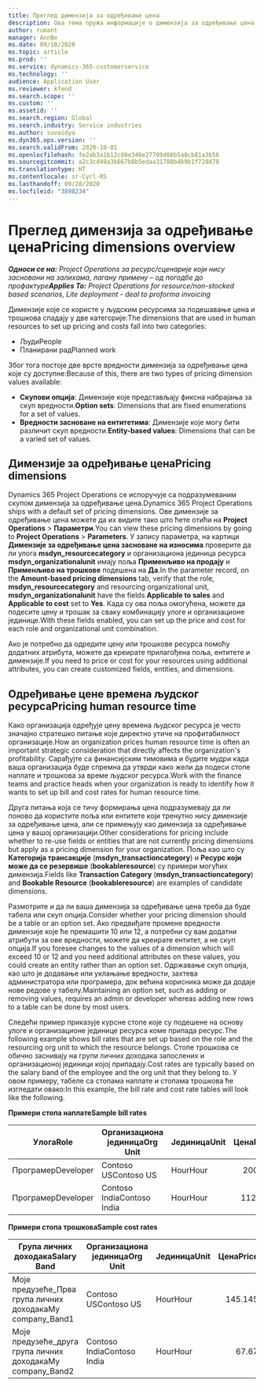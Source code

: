```yaml
---
title: Преглед димензија за одређивање цена
description: Ова тема пружа информације о димензија за одређивање цена у услузи Dynamics 365 Project Operations.
author: rumant
manager: AnnBe
ms.date: 09/18/2020
ms.topic: article
ms.prod: ''
ms.service: dynamics-365-customerservice
ms.technology: ''
audience: Application User
ms.reviewer: kfend
ms.search.scope: ''
ms.custom: ''
ms.assetid: ''
ms.search.region: Global
ms.search.industry: Service industries
ms.author: suvaidya
ms.dyn365.ops.version: ''
ms.search.validFrom: 2020-10-01
ms.openlocfilehash: fe2ab3a1b12c00e346e27709d66b5a0cb81a3b56
ms.sourcegitcommit: a2c3cd49a3b667b8b5edaa31788b4b9b1f728d78
ms.translationtype: HT
ms.contentlocale: sr-Cyrl-RS
ms.lasthandoff: 09/28/2020
ms.locfileid: "3898234"
---
```

# <a name="pricing-dimensions-overview"></a><span data-ttu-id="13231-103">Преглед димензија за одређивање цена</span><span class="sxs-lookup"><span data-stu-id="13231-103">Pricing dimensions overview</span></span>

<span data-ttu-id="13231-104">_**Односи се на:** Project Operations за ресурс/сценарије који нису засновани на залихама, лагану примену – од погодбе до профактуре_</span><span class="sxs-lookup"><span data-stu-id="13231-104">_**Applies To:** Project Operations for resource/non-stocked based scenarios, Lite deployment - deal to proforma invoicing_</span></span>

<span data-ttu-id="13231-105">Димензије које се користе у људским ресурсима за подешавање цена и трошкова спадају у две категорије:</span><span class="sxs-lookup"><span data-stu-id="13231-105">The dimensions that are used in human resources to set up pricing and costs fall into two categories:</span></span>

- <span data-ttu-id="13231-106">Људи</span><span class="sxs-lookup"><span data-stu-id="13231-106">People</span></span>
- <span data-ttu-id="13231-107">Планирани рад</span><span class="sxs-lookup"><span data-stu-id="13231-107">Planned work</span></span>

<span data-ttu-id="13231-108">Због тога постоје две врсте вредности димензија за одређивање цена које су доступне:</span><span class="sxs-lookup"><span data-stu-id="13231-108">Because of this, there are two types of pricing dimension values available:</span></span>

- <span data-ttu-id="13231-109">**Скупови опција**: Димензије које представљају фиксна набрајања за скуп вредности.</span><span class="sxs-lookup"><span data-stu-id="13231-109">**Option sets**: Dimensions that are fixed enumerations for a set of values.</span></span>
- <span data-ttu-id="13231-110">**Вредности засноване на ентитетима**: Димензије које могу бити различит скуп вредности.</span><span class="sxs-lookup"><span data-stu-id="13231-110">**Entity-based values**: Dimensions that can be a varied set of values.</span></span>

## <a name="pricing-dimensions"></a><span data-ttu-id="13231-111">Димензије за одређивање цена</span><span class="sxs-lookup"><span data-stu-id="13231-111">Pricing dimensions</span></span>

<span data-ttu-id="13231-112">Dynamics 365 Project Operations се испоручује са подразумеваним скупом димензија за одређивање цена.</span><span class="sxs-lookup"><span data-stu-id="13231-112">Dynamics 365 Project Operations ships with a default set of pricing dimensions.</span></span> <span data-ttu-id="13231-113">Ове димензије за одређивање цена можете да их видите тако што ћете отићи на **Project Operations** > **Параметри**.</span><span class="sxs-lookup"><span data-stu-id="13231-113">You can view these pricing dimensions by going to **Project Operations** > **Parameters**.</span></span> <span data-ttu-id="13231-114">У запису параметра, на картици **Димензије за одређивање цена засноване на износима** проверите да ли улога **msdyn_resourcecategory** и организациона јединица ресурса **msdyn_organizationalunit** имају поља **Применљиво на продају** и **Применљиво на трошкове** подешена на **Да**.</span><span class="sxs-lookup"><span data-stu-id="13231-114">In the parameter record, on the **Amount-based pricing dimensions** tab, verify that the role, **msdyn_resourcecategory** and resourcing organizational unit, **msdyn_organizationalunit** have the fields **Applicable to sales** and **Applicable to cost** set to **Yes**.</span></span> <span data-ttu-id="13231-115">Када су ова поља омогућена, можете да подесите цену и трошак за сваку комбинацију улоге и организационе јединице.</span><span class="sxs-lookup"><span data-stu-id="13231-115">With these fields enabled, you can set up the price and cost for each role and organizational unit combination.</span></span>

<span data-ttu-id="13231-116">Ако је потребно да одредите цену или трошкове ресурса помоћу додатних атрибута, можете да креирате прилагођена поља, ентитете и димензије.</span><span class="sxs-lookup"><span data-stu-id="13231-116">If you need to price or cost for your resources using additional attributes, you can create customized fields, entities, and dimensions.</span></span>

## <a name="pricing-human-resource-time"></a><span data-ttu-id="13231-117">Одређивање цене времена људског ресурса</span><span class="sxs-lookup"><span data-stu-id="13231-117">Pricing human resource time</span></span>
<span data-ttu-id="13231-118">Како организација одређује цену времена људског ресурса је често значајно стратешко питање које директно утиче на профитабилност организације.</span><span class="sxs-lookup"><span data-stu-id="13231-118">How an organization prices human resource time is often an important strategic consideration that directly affects the organization's profitability.</span></span> <span data-ttu-id="13231-119">Сарађујте са финансијским тимовима и будите мудри када ваша организација буде спремна да утврди како жели да подеси стопе наплате и трошкова за време људског ресурса.</span><span class="sxs-lookup"><span data-stu-id="13231-119">Work with the finance teams and practice heads when your organization is ready to identify how it wants to set up bill and cost rates for human resource time.</span></span>

<span data-ttu-id="13231-120">Друга питања која се тичу формирања цена подразумевају да ли поново да користите поља или ентитете који тренутно нису димензије за одређивање цена, али се примењују као димензија за одређивање цена у вашој организацији.</span><span class="sxs-lookup"><span data-stu-id="13231-120">Other considerations for pricing include whether to re-use fields or entities that are not currently pricing dimensions but apply as a pricing dimension for your organization.</span></span> <span data-ttu-id="13231-121">Поља као што су **Категорија трансакције** (**msdyn_transactioncategory**) и **Ресурс који може да се резервише** (**bookableresource**) су примери могућих димензија.</span><span class="sxs-lookup"><span data-stu-id="13231-121">Fields like **Transaction Category** (**msdyn_transactioncategory**) and **Bookable Resource** (**bookableresource**) are examples of candidate dimensions.</span></span> 

<span data-ttu-id="13231-122">Размотрите и да ли ваша димензија за одређивање цена треба да буде табела или скуп опција.</span><span class="sxs-lookup"><span data-stu-id="13231-122">Consider whether your pricing dimension should be a table or an option set.</span></span> <span data-ttu-id="13231-123">Ако предвиђате промене вредности димензије које ће премашити 10 или 12, а потребни су вам додатни атрибути за ове вредности, можете да креирате ентитет, а не скуп опција.</span><span class="sxs-lookup"><span data-stu-id="13231-123">If you foresee changes to the values of a dimension which will exceed 10 or 12 and you need additional attributes on these values, you could create an entity rather than an option set.</span></span> <span data-ttu-id="13231-124">Одржавање скуп опција, као што је додавање или уклањање вредности, захтева администратора или програмера, док већина корисника може да додаје нове редове у табелу.</span><span class="sxs-lookup"><span data-stu-id="13231-124">Maintaining an option set, such as adding or removing values, requires an admin or developer whereas adding new rows to a table can be done by most users.</span></span>

<span data-ttu-id="13231-125">Следећи пример приказује курсне стопе које су подешене на основу улоге и организационе јединице ресурса коме припада ресурс.</span><span class="sxs-lookup"><span data-stu-id="13231-125">The following example shows bill rates that are set up based on the role and the resourcing org unit to which the resource belongs.</span></span> <span data-ttu-id="13231-126">Стопе трошкова се обично заснивају на групи личних доходака запослених и организационој јединици којој припадају.</span><span class="sxs-lookup"><span data-stu-id="13231-126">Cost rates are typically based on the salary band of the employee and the org unit that they belong to.</span></span> <span data-ttu-id="13231-127">У овом примеру, табеле са стопама наплате и стопама трошкова ће изгледати овако:</span><span class="sxs-lookup"><span data-stu-id="13231-127">In this example, the bill rate and cost rate tables will look like the following.</span></span>

<span data-ttu-id="13231-128">**Примери стопа наплате**</span><span class="sxs-lookup"><span data-stu-id="13231-128">**Sample bill rates**</span></span>

| <span data-ttu-id="13231-129">Улога</span><span class="sxs-lookup"><span data-stu-id="13231-129">Role</span></span>        | <span data-ttu-id="13231-130">Организациона јединица</span><span class="sxs-lookup"><span data-stu-id="13231-130">Org Unit</span></span>    |<span data-ttu-id="13231-131">Јединица</span><span class="sxs-lookup"><span data-stu-id="13231-131">Unit</span></span>      |<span data-ttu-id="13231-132">Цена</span><span class="sxs-lookup"><span data-stu-id="13231-132">Price</span></span>      |<span data-ttu-id="13231-133">Валута</span><span class="sxs-lookup"><span data-stu-id="13231-133">Currency</span></span>  |
| ------------|-------------|----------|----------:|----------|
| <span data-ttu-id="13231-134">Програмер</span><span class="sxs-lookup"><span data-stu-id="13231-134">Developer</span></span>   | <span data-ttu-id="13231-135">Contoso US</span><span class="sxs-lookup"><span data-stu-id="13231-135">Contoso US</span></span>  |<span data-ttu-id="13231-136">Hour</span><span class="sxs-lookup"><span data-stu-id="13231-136">Hour</span></span> | <span data-ttu-id="13231-137">200</span><span class="sxs-lookup"><span data-stu-id="13231-137">200</span></span>|<span data-ttu-id="13231-138">USD</span><span class="sxs-lookup"><span data-stu-id="13231-138">USD</span></span>     |
| <span data-ttu-id="13231-139">Програмер</span><span class="sxs-lookup"><span data-stu-id="13231-139">Developer</span></span>   | <span data-ttu-id="13231-140">Contoso India</span><span class="sxs-lookup"><span data-stu-id="13231-140">Contoso India</span></span> |<span data-ttu-id="13231-141">Hour</span><span class="sxs-lookup"><span data-stu-id="13231-141">Hour</span></span>|   <span data-ttu-id="13231-142">112.</span><span class="sxs-lookup"><span data-stu-id="13231-142">112</span></span>|<span data-ttu-id="13231-143">USD</span><span class="sxs-lookup"><span data-stu-id="13231-143">USD</span></span>     |


<span data-ttu-id="13231-144">**Примери стопа трошкова**</span><span class="sxs-lookup"><span data-stu-id="13231-144">**Sample cost rates**</span></span>

| <span data-ttu-id="13231-145">Група личних доходака</span><span class="sxs-lookup"><span data-stu-id="13231-145">Salary Band</span></span>     | <span data-ttu-id="13231-146">Организациона јединица</span><span class="sxs-lookup"><span data-stu-id="13231-146">Org Unit</span></span>    |<span data-ttu-id="13231-147">Јединица</span><span class="sxs-lookup"><span data-stu-id="13231-147">Unit</span></span>      |<span data-ttu-id="13231-148">Цена</span><span class="sxs-lookup"><span data-stu-id="13231-148">Price</span></span>      |<span data-ttu-id="13231-149">Валута</span><span class="sxs-lookup"><span data-stu-id="13231-149">Currency</span></span>  |
| ----------------|-------------|----------|----------:|----------|
| <span data-ttu-id="13231-150">Моје предузеће_Прва група личних доходака</span><span class="sxs-lookup"><span data-stu-id="13231-150">My company_Band1</span></span> | <span data-ttu-id="13231-151">Contoso US</span><span class="sxs-lookup"><span data-stu-id="13231-151">Contoso US</span></span>  |<span data-ttu-id="13231-152">Hour</span><span class="sxs-lookup"><span data-stu-id="13231-152">Hour</span></span> | <span data-ttu-id="13231-153">145.</span><span class="sxs-lookup"><span data-stu-id="13231-153">145</span></span>|<span data-ttu-id="13231-154">USD</span><span class="sxs-lookup"><span data-stu-id="13231-154">USD</span></span>     |
| <span data-ttu-id="13231-155">Моје предузеће_друга група личних доходака</span><span class="sxs-lookup"><span data-stu-id="13231-155">My company_Band2</span></span> | <span data-ttu-id="13231-156">Contoso India</span><span class="sxs-lookup"><span data-stu-id="13231-156">Contoso India</span></span> |<span data-ttu-id="13231-157">Hour</span><span class="sxs-lookup"><span data-stu-id="13231-157">Hour</span></span>|   <span data-ttu-id="13231-158">67.</span><span class="sxs-lookup"><span data-stu-id="13231-158">67</span></span>|<span data-ttu-id="13231-159">USD</span><span class="sxs-lookup"><span data-stu-id="13231-159">USD</span></span>     |
